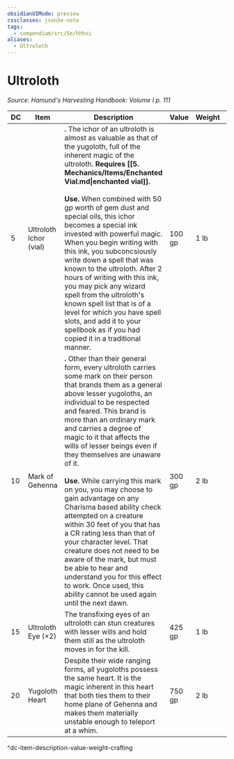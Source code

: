 ```yaml
---
obsidianUIMode: preview
cssclasses: json5e-note
tags:
  - compendium/src/5e/hhhvi
aliases:
  - Ultroloth
---
```

# Ultroloth
*Source: Hamund's Harvesting Handbook: Volume I p. 111* 

| DC | Item | Description | Value | Weight | Crafting |
|----|------|-------------|-------|--------|----------|
| 5 | Ultroloth Ichor (vial) | **.** The ichor of an ultroloth is almost as valuable as that of the yugoloth, full of the inherent magic of the ultroloth. **Requires [[5. Mechanics/Items/Enchanted Vial.md\|enchanted vial]].**<br /><br />**Use.** When combined with 50 gp worth of gem dust and special oils, this ichor becomes a special ink invested with powerful magic. When you begin writing with this ink, you subconcsiously write down a spell that was known to the ultroloth. After 2 hours of writing with this ink, you may pick any wizard spell from the ultroloth's known spell list that is of a level for which you have spell slots, and add it to your spellbook as if you had copied it in a traditional manner. | 100 gp | 1 lb | — |
| 10 | Mark of Gehenna | **.** Other than their general form, every ultroloth carries some mark on their person that brands them as a general above lesser yugoloths, an individual to be respected and feared. This brand is more than an ordinary mark and carries a degree of magic to it that affects the wills of lesser beings even if they themselves are unaware of it.<br /><br />**Use.** While carrying this mark on you, you may choose to gain advantage on any Charisma based ability check attempted on a creature within 30 feet of you that has a CR rating less than that of your character level. That creature does not need to be aware of the mark, but must be able to hear and understand you for this effect to work. Once used, this ability cannot be used again until the next dawn. | 300 gp | 2 lb | — |
| 15 | Ultroloth Eye (×2) | The transfixing eyes of an ultroloth can stun creatures with lesser wills and hold them still as the ultroloth moves in for the kill. | 425 gp | 1 lb | [[5. Mechanics/Items/Helm Of Hypnotism.md\|Helm of Hypnotism]] |
| 20 | Yugoloth Heart | Despite their wide ranging forms, all yugoloths possess the same heart. It is the magic inherent in this heart that both ties them to their home plane of Gehenna and makes them materially unstable enough to teleport at a whim. | 750 gp | 2 lb | [[5. Mechanics/Items/Gem Of Teleportation.md\|Gem of Teleportation]] |
^dc-item-description-value-weight-crafting
